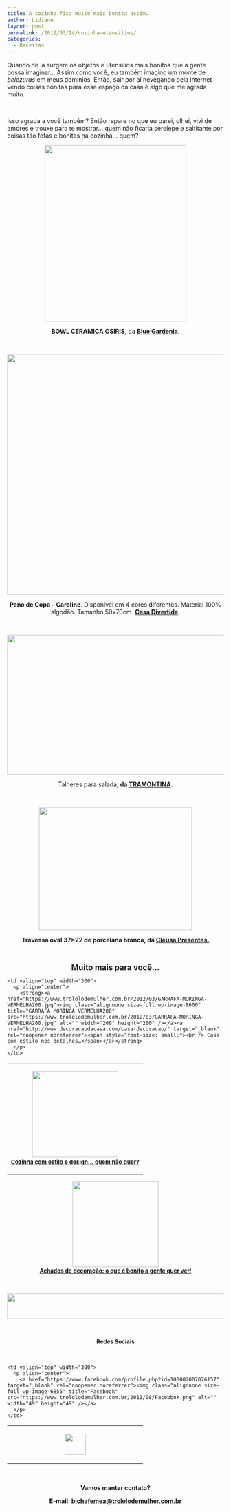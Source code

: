 ```yaml
---
title: A cozinha fica muito mais bonita assim…
author: Lidiane
layout: post
permalink: /2012/03/14/cozinha-utensilios/
categories:
  - Receitas
---
```

Quando de lá surgem os objetos e utensílios mais bonitos que a gente possa imaginar… Assim como você, eu também imagino um monte de _belezuras_ em meus domínios. Então, sair por aí nevegando pela internet vendo coisas bonitas para esse espaço da casa é algo que me agrada muito.

&nbsp;

Isso agrada a você também? Então repare no que eu parei, olhei, vivi de amores e trouxe para te mostrar… quem não ficaria serelepe e saltitante por coisas tão fofas e bonitas na cozinha… quem?

<!--more-->

<p align="center">
  <a href="https://www.trololodemulher.com.br/2012/03/BOWLS-TIGELA.jpg"><img class="alignnone size-full wp-image-8596" title="BOWLS TIGELA" src="https://www.trololodemulher.com.br/2012/03/BOWLS-TIGELA.jpg" alt="" width="330" height="410" /></a>
</p>

<p align="center">
  <strong>BOWL CERAMICA OSIRIS</strong>, da <a href="http://www.bluegardenia.com.br/default.asp" target="_blank" rel="noopener noreferrer"><strong>Blue Gardenia</strong></a>.
</p>

&nbsp;

<p align="center">
  <a href="https://www.trololodemulher.com.br/2011/02/Pano-de-Copa-Caroline.jpg"><img class="alignnone size-full wp-image-6039" title="Pano de Copa Caroline" src="https://www.trololodemulher.com.br/2011/02/Pano-de-Copa-Caroline.jpg" alt="" width="560" height="560" /></a>
</p>

<p align="center">
  <strong>Pano de Copa – Caroline</strong>. Disponível em 4 cores diferentes. Material 100% algodão. Tamanho 50x70cm. <strong><a href="http://www.casadivertida.com/index.php" target="_blank" rel="noopener noreferrer">Casa Divertida</a>.</strong>
</p>

&nbsp;

<p align="center">
  <a href="https://www.trololodemulher.com.br/2012/03/TALHERES-PARA-SALADA.jpg"><img class="alignnone size-full wp-image-8597" title="TALHERES PARA SALADA" src="https://www.trololodemulher.com.br/2012/03/TALHERES-PARA-SALADA.jpg" alt="" width="600" height="325" /></a>
</p>

<p align="center">
  Talheres para salada<strong>, da <a href="http://www.tramontina.com.br/pt" target="_blank" rel="noopener noreferrer">TRAMONTINA</a>.</strong>
</p>

&nbsp;

<p align="center">
  <a href="https://www.trololodemulher.com.br/2012/03/TRAVESSA.jpg"><img class="alignnone size-full wp-image-8598" title="TRAVESSA" src="https://www.trololodemulher.com.br/2012/03/TRAVESSA.jpg" alt="" width="356" height="286" /></a>
</p>

<p align="center">
  <strong>Travessa oval 37&#215;22 de porcelana branca, da <a href="https://www.cleusapresentes.com.br/default.asp" target="_blank" rel="noopener noreferrer">Cleusa Presentes.</a></strong>
</p>

&nbsp;

<p align="center">
  <strong><span style="font-size: large;">Muito mais para você…</span></strong>
</p>

<table width="600" border="0" cellspacing="0" cellpadding="2">
  <tr>
    <td valign="top" width="300">
      <p align="center">
        <strong><a href="https://www.trololodemulher.com.br/2011/12/COPOS-COLORIDOS200.jpg"><img class="alignnone size-full wp-image-8379" title="COPOS COLORIDOS200" src="https://www.trololodemulher.com.br/2011/12/COPOS-COLORIDOS200.jpg" alt="" width="200" height="200" /></a><a href="http://www.trololodemulher.com.br/2011/12/21/cozinha-utensilios-design/"><span style="font-size: small;"><br /> Cozinha com estilo e design… quem não quer?</span></a></strong>
      </p>
    </td>
    
    <td valign="top" width="300">
      <p align="center">
        <strong><a href="https://www.trololodemulher.com.br/2012/03/GARRAFA-MORINGA-VERMELHA200.jpg"><img class="alignnone size-full wp-image-8600" title="GARRAFA MORINGA VERMELHA200" src="https://www.trololodemulher.com.br/2012/03/GARRAFA-MORINGA-VERMELHA200.jpg" alt="" width="200" height="200" /></a><a href="http://www.decoracaodacasa.com/casa-decoracao/" target="_blank" rel="noopener noreferrer"><span style="font-size: small;"><br /> Casa com estilo nos detalhes…</span></a></strong>
      </p>
    </td>
  </tr>
</table>

<p align="center">
  <strong><a href="https://www.trololodemulher.com.br/2012/03/BOLA-DECORATIVA-ROSAS200.jpg"><img class="alignnone size-full wp-image-8601" title="BOLA DECORATIVA ROSAS200" src="https://www.trololodemulher.com.br/2012/03/BOLA-DECORATIVA-ROSAS200.jpg" alt="" width="200" height="200" /></a><br /> <a href="http://www.decoracaodacasa.com/achados-de-decoracao/" target="_blank" rel="noopener noreferrer"><span style="font-size: small;">Achados de decoração: o que é bonito a gente quer ver!</span></a></strong>
</p>

&nbsp;

<p align="center">
  <a href="http://feedburner.google.com/fb/a/mailverify?uri=blogbichafemea&loc=pt_BR" target="_blank" rel="noopener noreferrer"><img class="alignnone size-full wp-image-8451" title="Assine o Bicha Fêmea grátis!" src="https://www.trololodemulher.com.br/2012/01/rodapé.png" alt="" width="600" height="59" /></a>
</p>

&nbsp;

<p align="center">
  <strong><span style="font-size: small;">Redes Sociais</span></strong>
</p>

&nbsp;

<table width="600" border="0" cellspacing="0" cellpadding="2">
  <tr>
    <td valign="top" width="300">
      <p align="center">
        <a href="https://twitter.com/#%21/bichafemea" target="_blank" rel="noopener noreferrer"><img class="alignnone size-full wp-image-6857" title="Twitter" src="https://www.trololodemulher.com.br/2011/08/Twitter.png" alt="" width="49" height="49" /></a>
      </p>
    </td>
    
    <td valign="top" width="300">
      <p align="center">
        <a href="https://www.facebook.com/profile.php?id=100002007076157" target="_blank" rel="noopener noreferrer"><img class="alignnone size-full wp-image-6855" title="Facebook" src="https://www.trololodemulher.com.br/2011/08/Facebbok.png" alt="" width="49" height="49" /></a>
      </p>
    </td>
  </tr>
</table>

&nbsp;

<p align="center">
  <strong>Vamos manter contato?</strong>
</p>

<p align="center">
  <strong>E-mail: <a href="mailto:bichafemea@trololodemulher.com.br">bichafemea@trololodemulher.com.br</a></strong>
</p>
